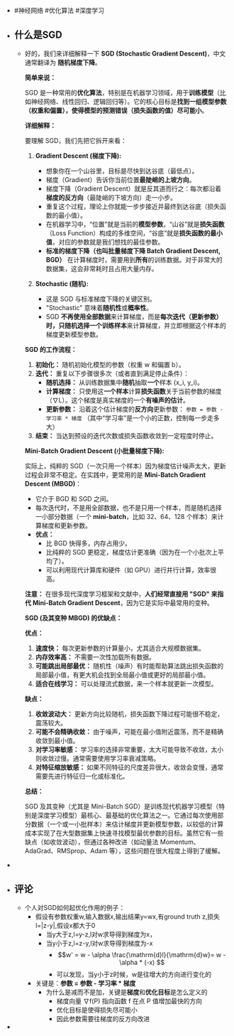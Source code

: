 - #神经网络 #优化算法 #深度学习
- ## 什么是SGD
	- 好的，我们来详细解释一下 **SGD (Stochastic Gradient Descent)**，中文通常翻译为 **随机梯度下降**。
	  
	  **简单来说：**
	  
	  SGD 是一种常用的**优化算法**，特别是在机器学习领域，用于**训练模型**（比如神经网络、线性回归、逻辑回归等）。它的核心目标是**找到一组模型参数（权重和偏置），使得模型的预测错误（损失函数的值）尽可能小**。
	  
	  **详细解释：**
	  
	  要理解 SGD，我们先把它拆开来看：
	  
	  1.  **Gradient Descent (梯度下降):**
	      *   想象你在一个山谷里，目标是尽快到达谷底（最低点）。
	      *   梯度（Gradient）告诉你当前位置**最陡峭的上坡方向**。
	      *   梯度下降（Gradient Descent）就是反其道而行之：每次都沿着**梯度的反方向**（最陡峭的下坡方向）走一小步。
	      *   重复这个过程，理论上你就能一步步接近并最终到达谷底（损失函数的最小值）。
	      *   在机器学习中，“位置”就是当前的**模型参数**，“山谷”就是**损失函数**（Loss Function）构成的多维空间，“谷底”就是**损失函数的最小值**，对应的参数就是我们想找的最佳参数。
	      *   **标准的梯度下降（也叫批量梯度下降 Batch Gradient Descent, BGD）** 在计算梯度时，需要用到**所有**的训练数据。对于非常大的数据集，这会非常耗时且占用大量内存。
	  
	  2.  **Stochastic (随机):**
	      *   这是 SGD 与标准梯度下降的关键区别。
	      *   "Stochastic" 意味着**随机性**或**概率性**。
	      *   SGD **不再使用全部数据**来计算梯度，而是**每次迭代（更新参数）时，只随机选择一个训练样本**来计算梯度，并立即根据这个样本的梯度更新模型参数。
	  
	  **SGD 的工作流程：**
	  
	  1.  **初始化：** 随机初始化模型的参数（权重 w 和偏置 b）。
	  2.  **迭代：** 重复以下步骤很多次（或者直到满足停止条件）：
	      *   **随机选择：** 从训练数据集中**随机**抽取**一个**样本 (x_i, y_i)。
	      *   **计算梯度：** 只使用这**一个样本**计算**损失函数**关于当前参数的梯度（∇L）。这个梯度是真实梯度的一个**有噪声的估计**。
	      *   **更新参数：** 沿着这个估计梯度的**反方向**更新参数：
	          `参数 = 参数 - 学习率 * 梯度`
	          （其中“学习率”是一个小的正数，控制每一步走多大）
	  3.  **结束：** 当达到预设的迭代次数或损失函数收敛到一定程度时停止。
	  
	  **Mini-Batch Gradient Descent (小批量梯度下降):**
	  
	  实际上，纯粹的 SGD（一次只用一个样本）因为梯度估计噪声太大，更新过程会非常不稳定。在实践中，更常用的是 **Mini-Batch Gradient Descent (MBGD)**：
	  
	  *   它介于 BGD 和 SGD 之间。
	  *   每次迭代时，不是用全部数据，也不是只用一个样本，而是随机选择一小部分数据（一个 **mini-batch**，比如 32、64、128 个样本）来计算梯度和更新参数。
	  *   **优点：**
	      *   比 BGD 快得多，内存占用少。
	      *   比纯粹的 SGD 更稳定，梯度估计更准确（因为在一个小批次上平均了）。
	      *   可以利用现代计算库和硬件（如 GPU）进行并行计算，效率很高。
	  
	  **注意：** 在很多现代深度学习框架和文献中，**人们经常直接用 "SGD" 来指代 Mini-Batch Gradient Descent**，因为它是实际中最常用的变种。
	  
	  **SGD (及其变种 MBGD) 的优缺点：**
	  
	  **优点：**
	  
	  1.  **速度快：** 每次更新参数的计算量小，尤其适合大规模数据集。
	  2.  **内存效率高：** 不需要一次性加载所有数据。
	  3.  **可能跳出局部最优：** 随机性（噪声）有时能帮助算法跳出损失函数的局部最小值，有更大机会找到全局最小值或更好的局部最小值。
	  4.  **适合在线学习：** 可以处理流式数据，来一个样本就更新一次模型。
	  
	  **缺点：**
	  
	  1.  **收敛波动大：** 更新方向比较随机，损失函数下降过程可能很不稳定，震荡较大。
	  2.  **可能不会精确收敛：** 由于噪声，可能在最小值附近震荡，而不是精确收敛到最小值。
	  3.  **对学习率敏感：** 学习率的选择非常重要，太大可能导致不收敛，太小则收敛过慢。通常需要使用学习率衰减策略。
	  4.  **对特征缩放敏感：** 如果不同特征的尺度差异很大，收敛会变慢，通常需要先进行特征归一化或标准化。
	  
	  **总结：**
	  
	  SGD 及其变种（尤其是 Mini-Batch SGD）是训练现代机器学习模型（特别是深度学习模型）最核心、最基础的优化算法之一。它通过每次使用部分数据（一个或一小批样本）来估计梯度并更新模型参数，以较低的计算成本实现了在大型数据集上快速寻找模型最优参数的目标。虽然它有一些缺点（如收敛波动），但通过各种改进（如动量法 Momentum、AdaGrad、RMSprop、Adam 等），这些问题在很大程度上得到了缓解。
-
- ## 评论
	- 个人对SGD如何起优化作用的例子：
		- 假设有参数权重w,输入数据x,输出结果y=wx,有ground truth z,损失l=|z-y|,假设x都大于0
			- 当y大于z,l=y-z,l对w求导得到梯度为x，
			- 当y小于z,l=z-y,l对w求导得到梯度为-x
				- $$w' = w - \alpha \frac{\mathrm{d}l}{\mathrm{d}w}= w - \alpha * (-x) $$
				- 可以发现，当y小于z时候，w是往增大的方向进行变化的
		- 关键是：**参数 = 参数 - 学习率 * 梯度**
			- 为什么是减而不是加，关键是**梯度**和**优化目标**是怎么定义的
				- 梯度向量 ∇f(P) 指向函数 f 在点 P 值增加最快的方向
				- 优化目标是使得损失尽可能小
				- 因此参数需要往梯度的反方向改进
-